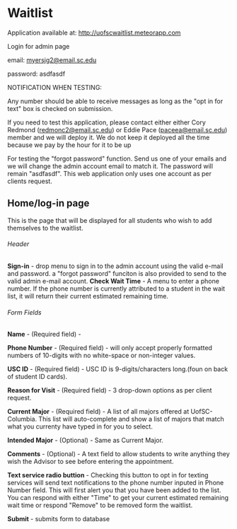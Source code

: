 # Waitlist
Application available at: http://uofscwaitlist.meteorapp.com

Login for admin page

email: myersjg2@email.sc.edu

password: asdfasdf

NOTIFICATION WHEN TESTING:

Any number should be able to receive messages as long as the "opt in for text" box is checked on submission.

If you need to test this application, please contact either either Cory Redmond (redmonc2@email.sc.edu) or Eddie Pace (paceea@email.sc.edu) member and we will deploy it. We do not keep it deployed all the time because we pay by the hour for it to be up

For testing the "forgot password" function. Send us one of your emails and we will change the admin account email to match it. The password will remain "asdfasdf". This web application only uses one account as per clients request.

## Home/log-in page
This is the page that will be displayed for all students who wish to add themselves to the waitlist. 
###### Header
**Sign-in** - drop menu to sign in to the admin account using the valid e-mail and password. a "forgot password" funciton is also provided to send to the valid admin e-mail account.
**Check Wait Time** - A menu to enter a phone number. If the phone number is currently attributed to a student in the wait list, it will return their current estimated remaining time.

###### Form Fields
**Name** - (Required field) - 

**Phone Number** - (Required field) - will only accept properly formatted numbers of 10-digits with no white-space or non-integer values.

**USC ID** - (Required field) - USC ID is 9-digits/characters long.(foun on back of student ID cards).

**Reason for Visit** - (Required field) - 3 drop-down options as per client request.

**Current Major** - (Required field) - A list of all majors offered at UofSC-Columbia. This list will auto-complete and show a list of majors that match what you currenty have typed in for you to select. 

**Intended Major** - (Optional) - Same as Current Major.

**Comments** - (Optional) - A text field to allow students to write anything they wish the Advisor to see before entering the appointment.

**Text service radio buttion** - Checking this button to opt in for texting services will send text notifications to the phone number inputed in Phone Number field. This will first alert you that you have been added to the list. You can respond with either "Time" to get your current estimated remaining wait time or respond "Remove" to be removed form the waitlist. 

**Submit** - submits form to database
